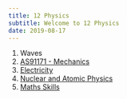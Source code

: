 ```yaml
---
title: 12 Physics
subtitle: Welcome to 12 Physics
date: 2019-08-17
---
```


1. Waves
2. [AS91171 - Mechanics](/12phy/as91171)
3. [Electricity](/12phy/as91173)
4. [Nuclear and Atomic Physics](/12phy/4-nuclear)
5. [Maths Skills](/12phy/5-maths)

